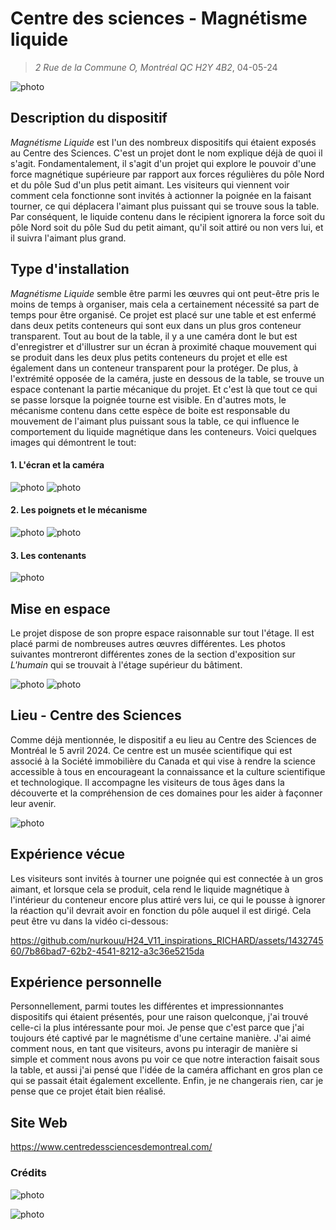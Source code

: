 # Centre des sciences - Magnétisme liquide
> *2 Rue de la Commune O, Montréal QC H2Y 4B2*, 04-05-24

![photo](media/magn_liq_vue_entiere.jpg)

## Description du dispositif
*Magnétisme Liquide* est l'un des nombreux dispositifs qui étaient exposés au Centre des Sciences. C'est un projet dont le nom explique déjà de quoi il s'agit. Fondamentalement, il s'agit d'un projet qui explore le pouvoir d'une force magnétique supérieure par rapport aux forces régulières du pôle Nord et du pôle Sud d'un plus petit aimant. Les visiteurs qui viennent voir comment cela fonctionne sont invités à actionner la poignée en la faisant tourner, ce qui déplacera l'aimant plus puissant qui se trouve sous la table. Par conséquent, le liquide contenu dans le récipient ignorera la force soit du pôle Nord soit du pôle Sud du petit aimant, qu'il soit attiré ou non vers lui, et il suivra l'aimant plus grand.

## Type d'installation
*Magnétisme Liquide* semble être parmi les œuvres qui ont peut-être pris le moins de temps à organiser, mais cela a certainement nécessité sa part de temps pour être organisé. Ce projet est placé sur une table et est enfermé dans deux petits conteneurs qui sont eux dans un plus gros conteneur transparent. Tout au bout de la table, il y a une caméra dont le but est d'enregistrer et d'illustrer sur un écran à proximité chaque mouvement qui se produit dans les deux plus petits conteneurs du projet et elle est également dans un conteneur transparent pour la protéger. De plus, à l'extrémité opposée de la caméra, juste en dessous de la table, se trouve un espace contenant la partie mécanique du projet. Et c'est là que tout ce qui se passe lorsque la poignée tourne est visible. En d'autres mots, le mécanisme contenu dans cette espèce de boite est responsable du mouvement de l'aimant plus puissant sous la table, ce qui influence le comportement du liquide magnétique dans les conteneurs. Voici quelques images qui démontrent le tout:

#### 1. L'écran et la caméra
![photo](media/magn_liq_ecrans.jpg) ![photo](media/magn_liq_camera.jpg)

#### 2. Les poignets et le mécanisme
![photo](media/magn_liq_poignets.jpg) ![photo](media/magn_liq_mechanisme.jpg)

#### 3. Les contenants
![photo](media/magn_liq_conteneurs.jpg) 

## Mise en espace
Le projet dispose de son propre espace raisonnable sur tout l'étage. Il est placé parmi de nombreuses autres œuvres différentes. Les photos suivantes montreront différentes zones de la section d'exposition sur *L'humain* qui se trouvait à l'étage supérieur du bâtiment.

![photo](media/expo_entree_humain.jpg) ![photo](media/expo_entree_explore.jpg)

## Lieu - Centre des Sciences
Comme déjà mentionnée, le dispositif a eu lieu au Centre des Sciences de Montréal le 5 avril 2024. Ce centre est un musée scientifique qui est associé à la Société immobilière du Canada et qui vise à rendre la science accessible à tous en encourageant la connaissance et la culture scientifique et technologique. Il accompagne les visiteurs de tous âges dans la découverte et la compréhension de ces domaines pour les aider à façonner leur avenir.

![photo](media/magn_liq_centre_science.jpg)


## Expérience vécue
Les visiteurs sont invités à tourner une poignée qui est connectée à un gros aimant, et lorsque cela se produit, cela rend le liquide magnétique à l'intérieur du conteneur encore plus attiré vers lui, ce qui le pousse à ignorer la réaction qu'il devrait avoir en fonction du pôle auquel il est dirigé. Cela peut être vu dans la vidéo ci-dessous:

https://github.com/nurkouu/H24_V11_inspirations_RICHARD/assets/143274560/7b86bad7-62b2-4541-8212-a3c36e5215da

## Expérience personnelle
Personnellement, parmi toutes les  différentes et impressionnantes dispositifs qui étaient présentés, pour une raison quelconque, j'ai trouvé celle-ci la plus intéressante pour moi. Je pense que c'est parce que j'ai toujours été captivé par le magnétisme d'une certaine manière. J'ai aimé comment nous, en tant que visiteurs, avons pu interagir de manière si simple et comment nous avons pu voir ce que notre interaction faisait sous la table, et aussi j'ai pensé que l'idée de la caméra affichant en gros plan ce qui se passait était également excellente. Enfin, je ne changerais rien, car je pense que ce projet était bien réalisé.

## Site Web
https://www.centredessciencesdemontreal.com/

### Crédits

![photo](media/magn_liq_credit_01.jpg)

![photo](media/magn_liq_credit_02.jpg)













